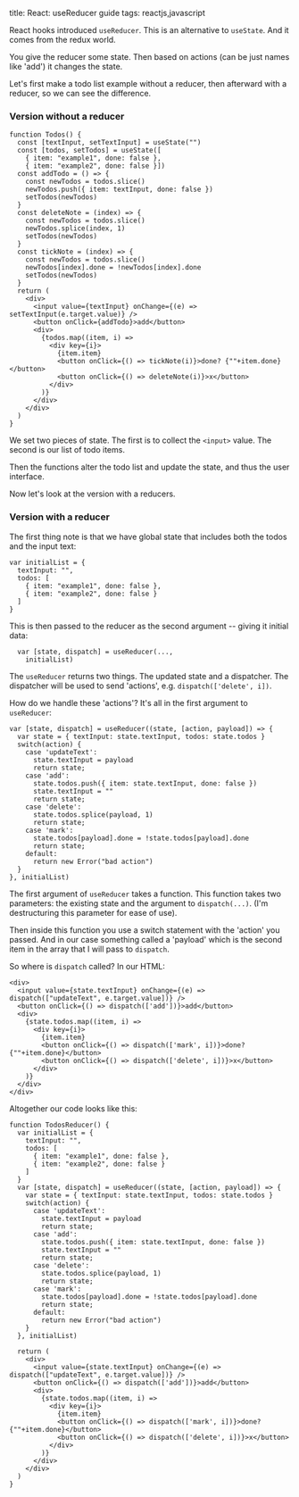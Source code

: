 title: React: useReducer guide
tags: reactjs,javascript

React hooks introduced `useReducer`. This is an alternative to `useState`. And it comes from the redux world.

You give the reducer some state. Then based on actions (can be just names like 'add') it changes the state.

Let's first make a todo list example without a reducer, then afterward with a reducer, so we can see the difference.

### Version without a reducer

```
function Todos() {
  const [textInput, setTextInput] = useState("")
  const [todos, setTodos] = useState([ 
    { item: "example1", done: false }, 
    { item: "example2", done: false }])
  const addTodo = () => {
    const newTodos = todos.slice()
    newTodos.push({ item: textInput, done: false })
    setTodos(newTodos)
  }
  const deleteNote = (index) => {
    const newTodos = todos.slice()
    newTodos.splice(index, 1)
    setTodos(newTodos)
  }
  const tickNote = (index) => {
    const newTodos = todos.slice()
    newTodos[index].done = !newTodos[index].done
    setTodos(newTodos)
  }
  return (
    <div>
      <input value={textInput} onChange={(e) => setTextInput(e.target.value)} />
      <button onClick={addTodo}>add</button>
      <div>
        {todos.map((item, i) => 
          <div key={i}>
            {item.item}
            <button onClick={() => tickNote(i)}>done? {""+item.done}</button>
            <button onClick={() => deleteNote(i)}>x</button>
          </div>
        )}
      </div>
    </div>
  )
}
```

We set two pieces of state. The first is to collect the `<input>` value. The second is our list of todo items.

Then the functions alter the todo list and update the state, and thus the user interface.

Now let's look at the version with a reducers.

### Version with a reducer

The first thing note is that we have global state that includes both the todos and the input text:

```
var initialList = {
  textInput: "",
  todos: [
    { item: "example1", done: false }, 
    { item: "example2", done: false }
  ]
}
```

This is then passed to the reducer as the second argument -- giving it initial data:

```
  var [state, dispatch] = useReducer(..., 
    initialList)
```

The `useReducer` returns two things. The updated state and a dispatcher. The dispatcher will be used to send 'actions', e.g. `dispatch(['delete', i])`.

How do we handle these 'actions'? It's all in the first argument to `useReducer`:

```
var [state, dispatch] = useReducer((state, [action, payload]) => {
  var state = { textInput: state.textInput, todos: state.todos }
  switch(action) {
    case 'updateText': 
      state.textInput = payload
      return state;
    case 'add': 
      state.todos.push({ item: state.textInput, done: false })
      state.textInput = ""
      return state;
    case 'delete': 
      state.todos.splice(payload, 1)
      return state;
    case 'mark': 
      state.todos[payload].done = !state.todos[payload].done
      return state;
    default: 
      return new Error("bad action")
  }
}, initialList)
```

The first argument of `useReducer` takes a function. This function takes two parameters: the existing state and the argument to `dispatch(...)`. (I'm destructuring this parameter for ease of use).

Then inside this function you use a switch statement with the 'action' you passed. And in our case something called a 'payload' which is the second item in the array that I will pass to `dispatch`.

So where is `dispatch` called? In our HTML:

```
<div>
  <input value={state.textInput} onChange={(e) => dispatch(["updateText", e.target.value])} />
  <button onClick={() => dispatch(['add'])}>add</button>
  <div>
    {state.todos.map((item, i) => 
      <div key={i}>
        {item.item}
        <button onClick={() => dispatch(['mark', i])}>done? {""+item.done}</button>
        <button onClick={() => dispatch(['delete', i])}>x</button>
      </div>
    )}
  </div>
</div>
```

Altogether our code looks like this:

```
function TodosReducer() {
  var initialList = {
    textInput: "",
    todos: [
      { item: "example1", done: false }, 
      { item: "example2", done: false }
    ]
  }
  var [state, dispatch] = useReducer((state, [action, payload]) => {
    var state = { textInput: state.textInput, todos: state.todos }
    switch(action) {
      case 'updateText': 
        state.textInput = payload
        return state;
      case 'add': 
        state.todos.push({ item: state.textInput, done: false })
        state.textInput = ""
        return state;
      case 'delete': 
        state.todos.splice(payload, 1)
        return state;
      case 'mark': 
        state.todos[payload].done = !state.todos[payload].done
        return state;
      default: 
        return new Error("bad action")
    }
  }, initialList)

  return (
    <div>
      <input value={state.textInput} onChange={(e) => dispatch(["updateText", e.target.value])} />
      <button onClick={() => dispatch(['add'])}>add</button>
      <div>
        {state.todos.map((item, i) => 
          <div key={i}>
            {item.item}
            <button onClick={() => dispatch(['mark', i])}>done? {""+item.done}</button>
            <button onClick={() => dispatch(['delete', i])}>x</button>
          </div>
        )}
      </div>
    </div>
  )
}
```
